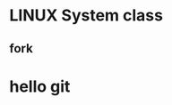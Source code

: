 LINUX System class 
==============================

fork
------------------------------
# hello git
